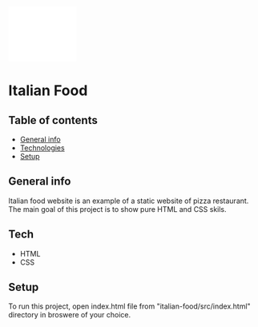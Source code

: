 <img src="images/logo.png">

# Italian Food

## Table of contents
* [General info](#general-info)
* [Technologies](#technologies)
* [Setup](#setup)

## General info
Italian food website is an example of a static website of pizza restaurant.
The main goal of this project is to show pure HTML and CSS skils.

## Tech
- HTML
- CSS

## Setup
To run this project, open index.html file from "italian-food/src/index.html" directory in broswere of your choice.
